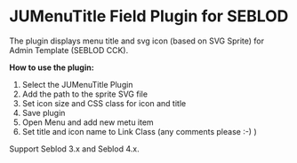 # JUMenuTitle Field Plugin for SEBLOD

The plugin displays menu title and svg icon (based on SVG Sprite) for Admin Template (SEBLOD CCK).

**How to use the plugin:**

1. Select the JUMenuTitle Plugin
2. Add the path to the sprite SVG file
3. Set icon size and CSS class for icon and title
3. Save plugin
4. Open Menu and add new metu item
5. Set title and icon name to Link Class (any comments please :-) )

Support Seblod 3.x and Seblod 4.x.
